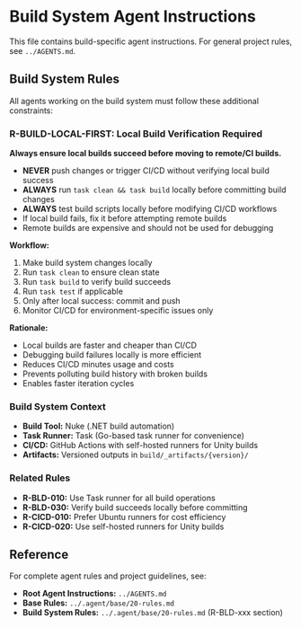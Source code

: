 # Build System Agent Instructions

This file contains build-specific agent instructions. For general project rules, see `../AGENTS.md`.

## Build System Rules

All agents working on the build system must follow these additional constraints:

### R-BUILD-LOCAL-FIRST: Local Build Verification Required

**Always ensure local builds succeed before moving to remote/CI builds.**

- **NEVER** push changes or trigger CI/CD without verifying local build success
- **ALWAYS** run `task clean && task build` locally before committing build changes
- **ALWAYS** test build scripts locally before modifying CI/CD workflows
- If local build fails, fix it before attempting remote builds
- Remote builds are expensive and should not be used for debugging

**Workflow:**

1. Make build system changes locally
2. Run `task clean` to ensure clean state
3. Run `task build` to verify build succeeds
4. Run `task test` if applicable
5. Only after local success: commit and push
6. Monitor CI/CD for environment-specific issues only

**Rationale:**

- Local builds are faster and cheaper than CI/CD
- Debugging build failures locally is more efficient
- Reduces CI/CD minutes usage and costs
- Prevents polluting build history with broken builds
- Enables faster iteration cycles

### Build System Context

- **Build Tool:** Nuke (.NET build automation)
- **Task Runner:** Task (Go-based task runner for convenience)
- **CI/CD:** GitHub Actions with self-hosted runners for Unity builds
- **Artifacts:** Versioned outputs in `build/_artifacts/{version}/`

### Related Rules

- **R-BLD-010:** Use Task runner for all build operations
- **R-BLD-030:** Verify build succeeds locally before committing
- **R-CICD-010:** Prefer Ubuntu runners for cost efficiency
- **R-CICD-020:** Use self-hosted runners for Unity builds

## Reference

For complete agent rules and project guidelines, see:

- **Root Agent Instructions:** `../AGENTS.md`
- **Base Rules:** `../.agent/base/20-rules.md`
- **Build System Rules:** `../.agent/base/20-rules.md` (R-BLD-xxx section)
